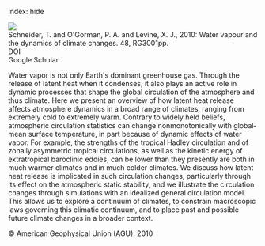 index: hide

<div class="Citation">
    <div class="Citation-thumb CitationThumb-linked"  data-href="https://doi.org/10.1029/2009rg000302">
      <img src="https://static.claimspace.cloud/climate-study-static/refs/thumbs/2/Schneider_et_al_2010-thumb.png" />
    </div>

  <div class="Citation-body">
    <div class="Citation-text">Schneider, T. and O'Gorman, P. A. and Levine, X. J., 2010: Water vapour and the dynamics of climate changes. <span class="Article-journal"></span><span class="Article-volume">48, </span>RG3001pp.</div>
    <div class="Citation-links">
      <div class="CitationLink" data-href="https://doi.org/10.1029/2009rg000302">
        <div class="CitationLink-icon CitationLink-Doi"></div>
        <div class="CitationLink-text">DOI</div>
      </div>
      <div class="CitationLink" data-href="https://scholar.google.com/scholar?q=10.1029/2009rg000302">
        <div class="CitationLink-icon CitationLink-Scholar"></div>
        <div class="CitationLink-text">Google Scholar</div>
      </div>
    </div>
  </div>
</div>

Water vapor is not only Earth's dominant greenhouse gas. Through the release of latent heat when it condenses, it also plays an active role in dynamic processes that shape the global circulation of the atmosphere and thus climate. Here we present an overview of how latent heat release affects atmosphere dynamics in a broad range of climates, ranging from extremely cold to extremely warm. Contrary to widely held beliefs, atmospheric circulation statistics can change nonmonotonically with global‐mean surface temperature, in part because of dynamic effects of water vapor. For example, the strengths of the tropical Hadley circulation and of zonally asymmetric tropical circulations, as well as the kinetic energy of extratropical baroclinic eddies, can be lower than they presently are both in much warmer climates and in much colder climates. We discuss how latent heat release is implicated in such circulation changes, particularly through its effect on the atmospheric static stability, and we illustrate the circulation changes through simulations with an idealized general circulation model. This allows us to explore a continuum of climates, to constrain macroscopic laws governing this climatic continuum, and to place past and possible future climate changes in a broader context.

<div class="Citation-copy">
&copy; American Geophysical Union (AGU), 2010
</div>